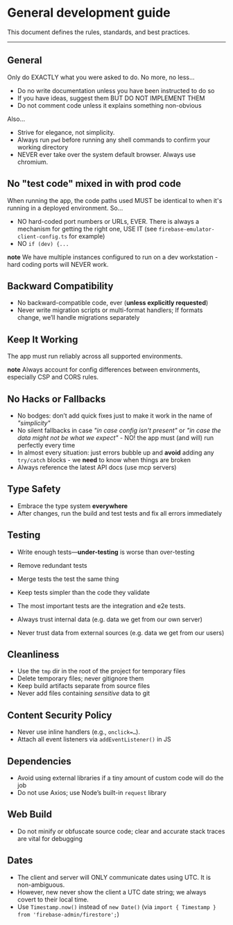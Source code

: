 # General development guide

This document defines the rules, standards, and best practices.

---

## General

Only do EXACTLY what you were asked to do. No more, no less...

- Do no write documentation unless you have been instructed to do so
- If you have ideas, suggest them BUT DO NOT IMPLEMENT THEM
- Do not comment code unless it explains something non-obvious

Also...

- Strive for elegance, not simplicity.
- Always run `pwd` before running any shell commands to confirm your working directory
- NEVER ever take over the system default browser. Always use chromium.

## No "test code" mixed in with prod code

When running the app, the code paths used MUST be identical to when it's running in a deployed environment. So...

- NO hard-coded port numbers or URLs, EVER. There is always a mechanism for getting the right one, USE IT (see `firebase-emulator-client-config.ts` for example)
- NO `if (dev) {...`

**note** We have multiple instances configured to run on a dev workstation - hard coding ports will NEVER work.

## Backward Compatibility

- No backward-compatible code, ever (**unless explicitly requested**)
- Never write migration scripts or multi-format handlers; If formats change, we’ll handle migrations separately

## Keep It Working

The app must run reliably across all supported environments.

**note** Always account for config differences between environments, especially CSP and CORS rules.

## No Hacks or Fallbacks

- No bodges: don’t add quick fixes just to make it work in the name of _"simplicity"_
- No silent fallbacks in case _"in case config isn't present"_ or _"in case the data might not be what we expect"_ - NO! the app must (and will) run perfectly every time
- In almost every situation: just errors bubble up and **avoid** adding any `try/catch` blocks - we **need** to know when things are broken
- Always reference the latest API docs (use mcp servers)

## Type Safety

- Embrace the type system **everywhere**
- After changes, run the build and test tests and fix all errors immediately

## Testing

- Write enough tests—**under-testing** is worse than over-testing
- Remove redundant tests
- Merge tests the test the same thing
- Keep tests simpler than the code they validate
- The most important tests are the integration and e2e tests.

- Always trust internal data (e.g. data we get from our own server)
- Never trust data from external sources (e.g. data we get from our users)

## Cleanliness

- Use the `tmp` dir in the root of the project for temporary files
- Delete temporary files; never gitignore them
- Keep build artifacts separate from source files
- Never add files containing _sensitive_ data to git

## Content Security Policy

- Never use inline handlers (e.g., `onclick=…`).
- Attach all event listeners via `addEventListener()` in JS

## Dependencies

- Avoid using external libraries if a tiny amount of custom code will do the job
- Do not use Axios; use Node’s built-in `request` library

## Web Build

- Do not minify or obfuscate source code; clear and accurate stack traces are vital for debugging

## Dates

- The client and server will ONLY communicate dates using UTC. It is non-ambiguous.
- However, new never show the client a UTC date string; we always covert to their local time.
- Use `Timestamp.now()` instead of `new Date()` (via `import { Timestamp } from 'firebase-admin/firestore';`)
